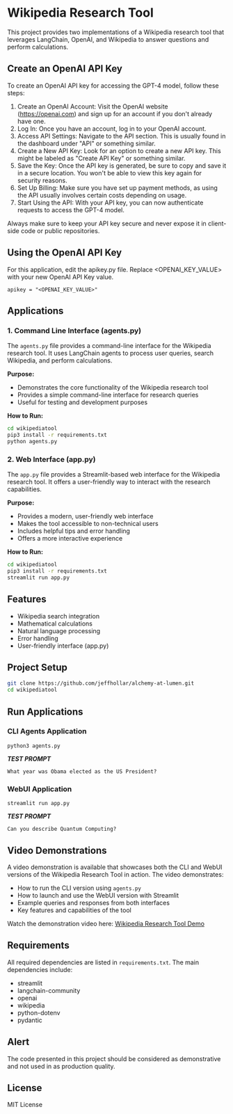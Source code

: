 # Wikipedia Research Tool

This project provides two implementations of a Wikipedia research tool that leverages LangChain, OpenAI, and Wikipedia to answer questions and perform calculations.

## Create an OpenAI API Key 
To create an OpenAI API key for accessing the GPT-4 model, follow these steps:

1. Create an OpenAI Account: Visit the OpenAI website (https://openai.com) and sign up for an account if you don't already have one.
1. Log In: Once you have an account, log in to your OpenAI account.
1. Access API Settings: Navigate to the API section. This is usually found in the dashboard under "API" or something similar.
1. Create a New API Key: Look for an option to create a new API key. This might be labeled as "Create API Key" or something similar.
1. Save the Key: Once the API key is generated, be sure to copy and save it in a secure location. You won't be able to view this key again for security reasons.
1. Set Up Billing: Make sure you have set up payment methods, as using the API usually involves certain costs depending on usage.
1. Start Using the API: With your API key, you can now authenticate requests to access the GPT-4 model.

Always make sure to keep your API key secure and never expose it in client-side code or public repositories.

## Using the OpenAI API Key
For this application, edit the apikey.py file. Replace <OPENAI_KEY_VALUE> with your new OpenAI API Key value.

```
apikey = "<OPENAI_KEY_VALUE>"
```


## Applications

### 1. Command Line Interface (agents.py)
The `agents.py` file provides a command-line interface for the Wikipedia research tool. It uses LangChain agents to process user queries, search Wikipedia, and perform calculations.

**Purpose:**
- Demonstrates the core functionality of the Wikipedia research tool
- Provides a simple command-line interface for research queries
- Useful for testing and development purposes

**How to Run:**

```bash
cd wikipediatool
pip3 install -r requirements.txt
python agents.py
```

### 2. Web Interface (app.py)
The `app.py` file provides a Streamlit-based web interface for the Wikipedia research tool. It offers a user-friendly way to interact with the research capabilities.

**Purpose:**
- Provides a modern, user-friendly web interface
- Makes the tool accessible to non-technical users
- Includes helpful tips and error handling
- Offers a more interactive experience

**How to Run:**

```bash
cd wikipediatool
pip3 install -r requirements.txt
streamlit run app.py
```

## Features
- Wikipedia search integration
- Mathematical calculations
- Natural language processing
- Error handling
- User-friendly interface (app.py)

## Project Setup
```bash
git clone https://github.com/jeffhollar/alchemy-at-lumen.git
cd wikipediatool
```

## Run Applications

### CLI Agents Application

```
python3 agents.py
```
***TEST PROMPT***

```
What year was Obama elected as the US President?
```

### WebUI Application

```
streamlit run app.py
```
***TEST PROMPT***

```
Can you describe Quantum Computing?
```

## Video Demonstrations
A video demonstration is available that showcases both the CLI and WebUI versions of the Wikipedia Research Tool in action. The video demonstrates:

- How to run the CLI version using `agents.py`
- How to launch and use the WebUI version with Streamlit
- Example queries and responses from both interfaces
- Key features and capabilities of the tool

Watch the demonstration video here: [Wikipedia Research Tool Demo](https://youtu.be/_uFisOO44ZQ)

## Requirements
All required dependencies are listed in `requirements.txt`. The main dependencies include:
- streamlit
- langchain-community
- openai
- wikipedia
- python-dotenv
- pydantic 

## Alert 

The code presented in this project should be considered as demonstrative and not used in as production quality.

## License

MIT License